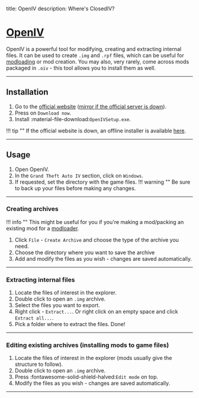 title: OpenIV
description: Where's ClosedIV?

# [OpenIV](https://openiv.com/)

OpenIV is a powerful tool for modifying, creating and extracting internal files. It can be used to create `.img` and `.rpf` files, which can be useful for [modloading](../../extras/modloading.md) or mod creation. You may also, very rarely, come across mods packaged in `.oiv` - this tool allows you to install them as well.

---

## Installation

1. Go to the [official website](https://openiv.com/) ([mirror if the official server is down](https://community.pcgamingwiki.com/files/file/2710-openiv-version-41/)).
2. Press on `Download now`.
3. Install :material-file-download:`OpenIVSetup.exe`.

!!! tip ""
    If the official website is down, an offline installer is available [here](https://community.pcgamingwiki.com/files/file/2710-openiv-version-41/).

---

## Usage

1. Open OpenIV.
2. In the `Grand Theft Auto IV` section, click on `Windows`.
3. If requested, set the directory with the game files.
!!! warning ""
    Be sure to back up your files before making any changes.

---

### Creating archives

!!! info ""
    This might be useful for you if you're making a mod/packing an existing mod for a [modloader](../../extras/modloading.md).

1. Click `File` - `Create Archive` and choose the type of the archive you need.
2. Choose the directory where you want to save the archive
3. Add and modify the files as you wish - changes are saved automatically.

---

### Extracting internal files

1. Locate the files of interest in the explorer.
2. Double click to open an `.img` archive.
3. Select the files you want to export.
4. Right click - `Extract...`. Or right click on an empty space and click `Extract all...`.
5. Pick a folder where to extract the files. Done!

---

### Editing existing archives (installing mods to game files)

1. Locate the files of interest in the explorer (mods usually give the structure to follow).
2. Double click to open an `.img` archive.
3. Press :fontawesome-solid-shield-halved:`Edit mode` on top.
4. Modify the files as you wish - changes are saved automatically.

---
